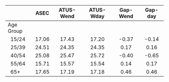 
|                      |         ASEC |    ATUS-Wend |    ATUS-Wday |     Gap-Wend |      Gap-day |
| -------------------- | :----------: | :----------: | :----------: | :----------: | :----------: |
| Age Group            |              |              |              |              |              |
| &nbsp;&nbsp;15/24    |        17.06 |        17.43 |        17.20 |        -0.37 |        -0.14 |
| &nbsp;&nbsp;25/39    |        24.51 |        24.35 |        24.35 |         0.17 |         0.16 |
| &nbsp;&nbsp;40/54    |        25.08 |        25.47 |        25.72 |        -0.40 |        -0.65 |
| &nbsp;&nbsp;55/64    |        15.71 |        15.57 |        15.54 |         0.14 |         0.17 |
| &nbsp;&nbsp;65+      |        17.65 |        17.19 |        17.18 |         0.46 |         0.46 |

